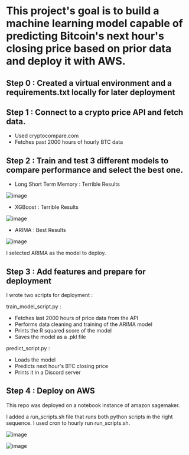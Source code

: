 # This project's goal is to build a machine learning model capable of predicting Bitcoin's next hour's closing price based on prior data and deploy it with AWS.

## Step 0 : Created a virtual environment and a requirements.txt locally for later deployment

## Step 1 : Connect to a crypto price API and fetch data.

- Used cryptocompare.com
- Fetches past 2000 hours of hourly BTC data

## Step 2 : Train and test 3 different models to compare performance and select the best one.

- Long Short Term Memory : Terrible Results

![image](https://github.com/alxndrfly/BTC_MLOps/assets/135460292/58242c3b-223c-498f-aabf-c60ea51f8dc6)

- XGBoost : Terrible Results

![image](https://github.com/alxndrfly/BTC_MLOps/assets/135460292/d79ebe5b-eccc-4f3e-8a43-2255c4422f1e)

- ARIMA : Best Results

![image](https://github.com/alxndrfly/BTC_MLOps/assets/135460292/4225b50d-dc2b-46af-9dd5-8beb6beb403a)


I selected ARIMA as the model to deploy.

## Step 3 : Add features and prepare for deployment

I wrote two scripts for deployment :

train_model_script.py : 
- Fetches last 2000 hours of price data from the API
- Performs data cleaning and training of the ARIMA model
- Prints the R squared score of the model
- Saves the model as a .pkl file

predict_script.py :
- Loads the model
- Predicts next hour's BTC closing price
- Prints it in a Discord server

## Step 4 : Deploy on AWS

This repo was deployed on a notebook instance of amazon sagemaker.

I added a run_scripts.sh file that runs both python scripts in the right sequence.
I used cron to hourly run run_scripts.sh.

![image](https://github.com/alxndrfly/BTC_MLOps/assets/135460292/bea1b845-d246-4ac9-89c1-12fc63323ce1)


![image](https://github.com/alxndrfly/BTC_MLOps/assets/135460292/42c2f5a1-3a61-49f1-bd90-aae5f4b49530)
